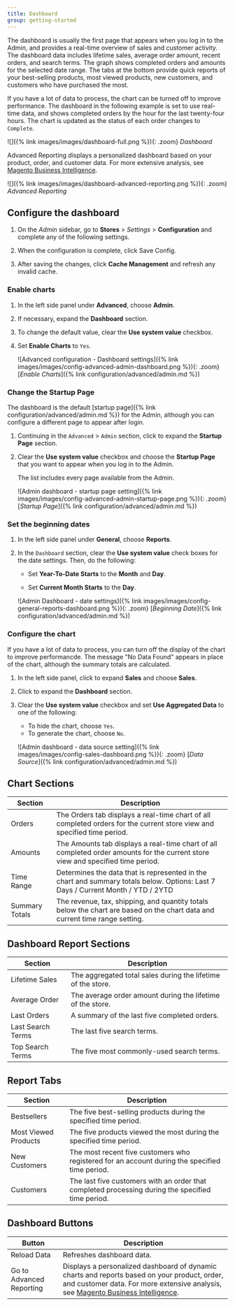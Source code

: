 ```yaml
---
title: Dashboard
group: getting-started
---
```


The dashboard is usually the first page that appears when you log in to the Admin, and provides a real-time overview  of sales and customer activity. The dashboard data includes lifetime sales, average order amount, recent orders, and search terms. The graph shows completed orders and amounts for the selected date range. The tabs at the bottom provide quick reports of your best-selling products, most viewed products, new customers, and customers who have purchased the most.

If you have a lot of data to process, the chart can be turned off to improve performance. The dashboard in the following example is set to use real-time data, and shows completed orders by the hour for the last twenty-four hours. The chart is updated as the status of each order changes to `Complete`.

![]({% link images/images/dashboard-full.png %}){: .zoom}
_Dashboard_

Advanced Reporting displays a personalized dashboard based on your product, order, and customer data. For more extensive analysis, see [Magento Business Intelligence][1].

![]({% link images/images/dashboard-advanced-reporting.png %}){: .zoom}
_Advanced Reporting_

## Configure the dashboard

1. On the _Admin_ sidebar, go to **Stores** > _Settings_ > **Configuration** and complete any of the following settings.

1. When the configuration is complete, click <span class="btn">Save Config</span>.

1. After saving the changes, click **Cache Management** and refresh any invalid cache.

### Enable charts

1. In the left side panel under **Advanced**, choose **Admin**.

1. If necessary, expand the **Dashboard** section.

1. To change the default value, clear the **Use system value** checkbox.

1. Set **Enable Charts** to `Yes`.

   ![Advanced configuration - Dashboard settings]({% link images/images/config-advanced-admin-dashboard.png %}){: .zoom}
   [_Enable Charts_]({% link configuration/advanced/admin.md %})

### Change the Startup Page

The dashboard is the default [startup page]({% link configuration/advanced/admin.md %}) for the Admin, although you can configure a different page to appear after login.

1. Continuing in the `Advanced` > `Admin` section, click to expand the **Startup Page** section.

1. Clear the **Use system value** checkbox and choose the **Startup Page** that you want to appear when you log in to the Admin.

   The list includes every page available from the Admin.

   ![Admin dashboard - startup page setting]({% link images/images/config-advanced-admin-startup-page.png %}){: .zoom}
   [_Startup Page_]({% link configuration/advanced/admin.md %})

### Set the beginning dates

1. In the left side panel under **General**, choose **Reports**.

1. In the `Dashboard` section, clear the **Use system value** check boxes for the date settings. Then, do the following:

   -  Set **Year-To-Date Starts** to the **Month** and **Day**.

   -  Set **Current Month Starts** to the **Day**.

   ![Admin Dashboard - date settings]({% link images/images/config-general-reports-dashboard.png %}){: .zoom}
   [_Beginning Date_]({% link configuration/advanced/admin.md %})

### Configure the chart

If you have a lot of data to process, you can turn off the display of the chart to improve performancde.  The message "No Data Found" appears in place of the chart, although the summary totals are calculated.

1. In the left side panel, click to expand **Sales** and choose **Sales**.

1. Click to expand the **Dashboard** section.

1. Clear the **Use system value** checkbox and set **Use Aggregated Data** to one of the following:

   -  To hide the chart, choose `Yes`.
   -  To generate the chart, choose `No`.

   ![Admin dashboard - data source setting]({% link images/images/config-sales-dashboard.png %}){: .zoom}
   [_Data Source_]({% link configuration/advanced/admin.md %})

## Chart Sections

|Section|Description|
|--- |--- |
|Orders|The Orders tab displays a real-time chart of all completed orders for the current store view and specified time period.|
|Amounts|The Amounts tab displays a real-time chart of all completed order amounts for the current store view and specified time period.|
|Time Range|Determines the data that is represented in the chart and summary totals below. Options: Last 7 Days / Current Month / YTD / 2YTD|
|Summary Totals|The revenue, tax, shipping, and quantity totals below the chart are based on the chart data and current time range setting.|

## Dashboard Report Sections

|Section|Description|
|--- |--- |
|Lifetime Sales|The aggregated total sales during the lifetime of the store.|
|Average Order|The average order amount during the lifetime of the store.|
|Last Orders| A summary of the last five completed orders.|
|Last Search Terms|The last five search terms.|
|Top Search Terms|The five most commonly-used search terms.|

## Report Tabs

|Section|Description|
|--- |--- |
|Bestsellers|The five best-selling products during the specified time period.|
|Most Viewed Products|The five products viewed the most during the specified time period.|
|New Customers|The most recent five customers who registered for an account during the specified time period.|
|Customers|The last five customers with an order that completed processing during the specified time period.|

## Dashboard Buttons

|Button|Description|
|--- |--- |
|<span class="btn">Reload Data</span>|Refreshes dashboard data.|
|<span class="btn">Go to Advanced Reporting</span>|Displays a personalized dashboard of dynamic charts and reports based on your product, order, and customer data. For more extensive analysis, see [Magento Business Intelligence][1].|

[1]: https://docs.magento.com/mbi/getting-started/getting-started.html
